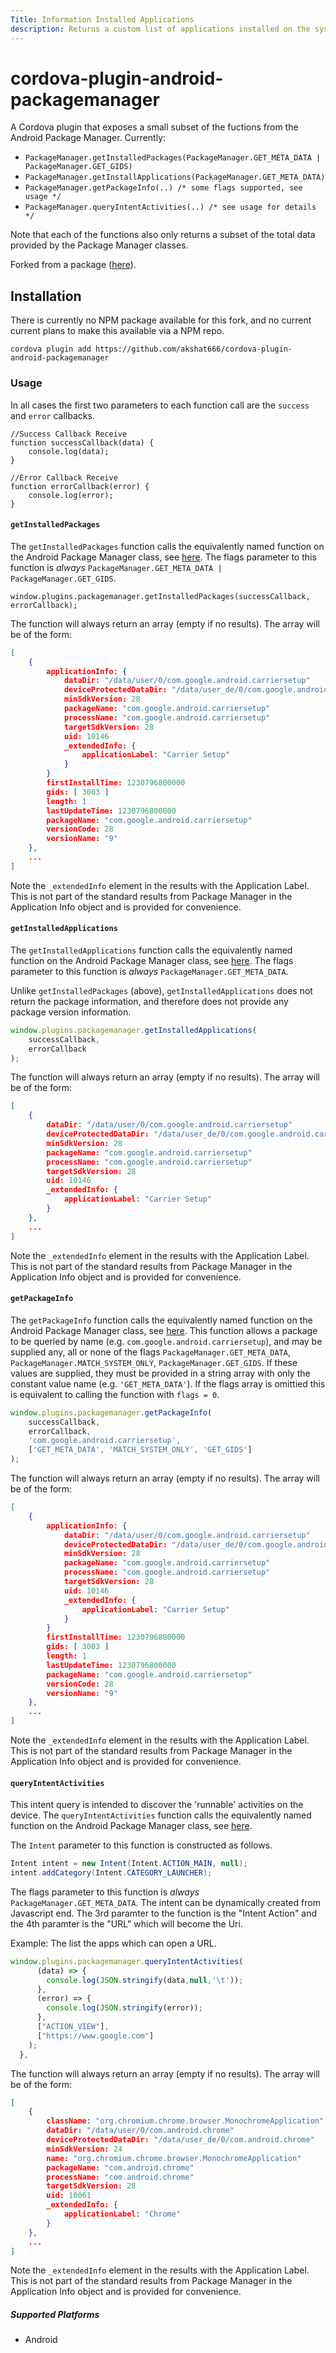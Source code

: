 ```yaml
---
Title: Information Installed Applications
description: Returns a custom list of applications installed on the system.
---
```

<!--
# license: Licensed to the Apache Software Foundation (ASF) under one
#         or more contributor license agreements.  See the NOTICE file
#         distributed with this work for additional information
#         regarding copyright ownership.  The ASF licenses this file
#         to you under the Apache License, Version 2.0 (the
#         "License"); you may not use this file except in compliance
#         with the License.  You may obtain a copy of the License at
#
#           http://www.apache.org/licenses/LICENSE-2.0
#
#         Unless required by applicable law or agreed to in writing,
#         software distributed under the License is distributed on an
#         "AS IS" BASIS, WITHOUT WARRANTIES OR CONDITIONS OF ANY
#         KIND, either express or implied.  See the License for the
#         specific language governing permissions and limitations
#         under the License.
-->


# cordova-plugin-android-packagemanager

A Cordova plugin that exposes a small subset of the fuctions from the Android Package Manager. Currently:

* `PackageManager.getInstalledPackages(PackageManager.GET_META_DATA | PackageManager.GET_GIDS)`
* `PackageManager.getInstallApplications(PackageManager.GET_META_DATA)`
* `PackageManager.getPackageInfo(..) /* some flags supported, see usage */`
* `PackageManager.queryIntentActivities(..) /* see usage for details */`

Note that each of the functions also only returns a subset of the total data provided by the Package Manager classes.

Forked from a package ([here](https://github.com/citadelgroup/cordova-plugin-android-packagemanager)).

## Installation

There is currently no NPM package available for this fork, and no current current plans to make this available via a NPM repo.

    cordova plugin add https://github.com/akshat666/cordova-plugin-android-packagemanager

### Usage

In all cases the first two parameters to each function call are the `success` and `error` callbacks.

    //Success Callback Receive
    function successCallback(data) {
        console.log(data); 
    }

    //Error Callback Receive
    function errorCallback(error) {
        console.log(error);
    }

#### `getInstalledPackages`

The `getInstalledPackages` function calls the equivalently named function on the Android Package Manager class, see [here](https://developer.android.com/reference/android/content/pm/PackageManager.html#getInstalledPackages(int)). The flags parameter to this function is _always_ `PackageManager.GET_META_DATA | PackageManager.GET_GIDS`.

    window.plugins.packagemanager.getInstalledPackages(successCallback, errorCallback);

The function will always return an array (empty if no results). The array will be of the form:

```json
[
    {
        applicationInfo: {
            dataDir: "/data/user/0/com.google.android.carriersetup"
            deviceProtectedDataDir: "/data/user_de/0/com.google.android.carriersetup"
            minSdkVersion: 28
            packageName: "com.google.android.carriersetup"
            processName: "com.google.android.carriersetup"
            targetSdkVersion: 28
            uid: 10146
            _extendedInfo: {
                applicationLabel: "Carrier Setup"
            }
        }
        firstInstallTime: 1230796800000
        gids: [ 3003 ]
        length: 1
        lastUpdateTime: 1230796800000
        packageName: "com.google.android.carriersetup"
        versionCode: 28
        versionName: "9"
    },
    ...
]
```

Note the  `_extendedInfo` element in the results with the Application Label. This is not part of the standard results from Package Manager in the Application Info object and is provided for convenience.

#### `getInstalledApplications`

The `getInstalledApplications` function calls the equivalently named function on the Android Package Manager class, see [here](https://developer.android.com/reference/android/content/pm/PackageManager.html#getInstalledApplications(int)). The flags parameter to this function is _always_ `PackageManager.GET_META_DATA`. 

Unlike `getInstalledPackages` (above), `getInstalledApplications` does not return the package information, and therefore does not provide any package version information.

```javascript
window.plugins.packagemanager.getInstalledApplications(
    successCallback,
    errorCallback
);
```

The function will always return an array (empty if no results). The array will be of the form:

```json
[
    {
        dataDir: "/data/user/0/com.google.android.carriersetup"
        deviceProtectedDataDir: "/data/user_de/0/com.google.android.carriersetup"
        minSdkVersion: 28
        packageName: "com.google.android.carriersetup"
        processName: "com.google.android.carriersetup"
        targetSdkVersion: 28
        uid: 10146
        _extendedInfo: {
            applicationLabel: "Carrier Setup"
        }
    },
    ...
]
```
Note the  `_extendedInfo` element in the results with the Application Label. This is not part of the standard results from Package Manager in the Application Info object and is provided for convenience.

#### `getPackageInfo`

The `getPackageInfo` function calls the equivalently named function on the Android Package Manager class, see [here](https://developer.android.com/reference/android/content/pm/PackageManager.html#getPackageInfo(java.lang.String,%20int)). This function allows a package to be queried by name (e.g. `com.google.android.carriersetup`), and may be supplied any, all or none of the flags `PackageManager.GET_META_DATA`, `PackageManager.MATCH_SYSTEM_ONLY`, `PackageManager.GET_GIDS`. If these values are supplied, they must be provided in a string array with only the constant value name (e.g. `'GET_META_DATA'`). If the flags array is omittied this is equivalent to calling the function with `flags = 0`.

```javascript
window.plugins.packagemanager.getPackageInfo(
    successCallback, 
    errorCallback, 
    'com.google.android.carriersetup', 
    ['GET_META_DATA', 'MATCH_SYSTEM_ONLY', 'GET_GIDS']
);
```

The function will always return an array (empty if no results). The array will be of the form:

```json
[
    {
        applicationInfo: {
            dataDir: "/data/user/0/com.google.android.carriersetup"
            deviceProtectedDataDir: "/data/user_de/0/com.google.android.carriersetup"
            minSdkVersion: 28
            packageName: "com.google.android.carriersetup"
            processName: "com.google.android.carriersetup"
            targetSdkVersion: 28
            uid: 10146
            _extendedInfo: {
                applicationLabel: "Carrier Setup"
            }
        }
        firstInstallTime: 1230796800000
        gids: [ 3003 ]
        length: 1
        lastUpdateTime: 1230796800000
        packageName: "com.google.android.carriersetup"
        versionCode: 28
        versionName: "9"
    },
    ...
]
```
Note the  `_extendedInfo` element in the results with the Application Label. This is not part of the standard results from Package Manager in the Application Info object and is provided for convenience.

#### `queryIntentActivities`

This intent query is intended to discover the 'runnable' activities on the device. The `queryIntentActivities` function calls the equivalently named function on the Android Package Manager class, see [here](https://developer.android.com/reference/android/content/pm/PackageManager.html#queryIntentActivities(android.content.Intent,%20int)). 

The `Intent` parameter to this function is constructed as follows.

```Java
Intent intent = new Intent(Intent.ACTION_MAIN, null);
intent.addCategory(Intent.CATEGORY_LAUNCHER);
```

The flags parameter to this function is _always_ `PackageManager.GET_META_DATA`.
The intent can be dynamically created from Javascript end.
The 3rd paramter to the function is the "Intent Action" and the 4th paramter is the "URL" which will become the Uri.

Example: The list the apps which can open a URL.

```javascript
window.plugins.packagemanager.queryIntentActivities(
      (data) => {
        console.log(JSON.stringify(data,null,'\t'));
      },
      (error) => {
        console.log(JSON.stringify(error));
      },
      ["ACTION_VIEW"],
      ["https://www.google.com"]
    );
  },
```

The function will always return an array (empty if no results). The array will be of the form:

```json
[
    {
        className: "org.chromium.chrome.browser.MonochromeApplication"
        dataDir: "/data/user/0/com.android.chrome"
        deviceProtectedDataDir: "/data/user_de/0/com.android.chrome"
        minSdkVersion: 24
        name: "org.chromium.chrome.browser.MonochromeApplication"
        packageName: "com.android.chrome"
        processName: "com.android.chrome"
        targetSdkVersion: 28
        uid: 10061
        _extendedInfo: {
            applicationLabel: "Chrome"
        }
    },
    ...
]
```
Note the  `_extendedInfo` element in the results with the Application Label. This is not part of the standard results from Package Manager in the Application Info object and is provided for convenience.

##### Supported Platforms

- Android
